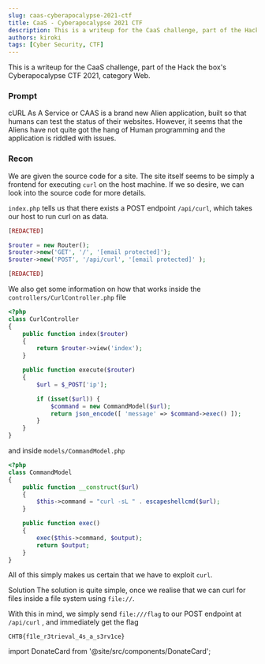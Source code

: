 ```yaml
---
slug: caas-cyberapocalypse-2021-ctf
title: CaaS - Cyberapocalypse 2021 CTF
description: This is a writeup for the CaaS challenge, part of the Hack the box's Cyberapocalypse CTF 2021, category Web.
authors: kiroki
tags: [Cyber Security, CTF]
---
```


This is a writeup for the CaaS challenge, part of the Hack the box's Cyberapocalypse CTF 2021, category Web.

### Prompt

cURL As A Service or CAAS is a brand new Alien application, built so that humans can test the status of their websites. However, it seems that the Aliens have not quite got the hang of Human programming and the application is riddled with issues.

<!-- truncate -->

### Recon

We are given the source code for a site. The site itself seems to be simply a frontend for executing `curl` on the host machine. If we so desire, we can look into the source code for more details.

`index.php` tells us that there exists a POST endpoint `/api/curl`, which takes our host to run curl on as data.

```php
[REDACTED]

$router = new Router();
$router->new('GET', '/', '[email protected]');
$router->new('POST', '/api/curl', '[email protected]' );

[REDACTED]
```

We also get some information on how that works inside the  `controllers/CurlController.php` file

```php
<?php
class CurlController
{
    public function index($router)
    {
        return $router->view('index');
    }

    public function execute($router)
    {
        $url = $_POST['ip'];

        if (isset($url)) {
            $command = new CommandModel($url);
            return json_encode([ 'message' => $command->exec() ]);
        }
    }
}
```

and inside `models/CommandModel.php`

```php
<?php
class CommandModel
{
    public function __construct($url)
    {
        $this->command = "curl -sL " . escapeshellcmd($url);
    }

    public function exec()
    {
        exec($this->command, $output);
        return $output;
    }
}
```

All of this simply makes us certain that we have to exploit `curl`.

Solution The solution is quite simple, once we realise that we can curl for files inside a file system using `file://`.

With this in mind, we simply send `file:///flag` to our POST endpoint at `/api/curl` , and immediately get the flag

```
CHTB{f1le_r3trieval_4s_a_s3rv1ce}
```

import DonateCard from '@site/src/components/DonateCard';

<DonateCard/>